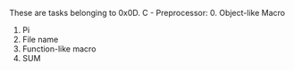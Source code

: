 These are tasks belonging to 0x0D. C - Preprocessor:
0. Object-like Macro
1. Pi
2. File name
3. Function-like macro
4. SUM

